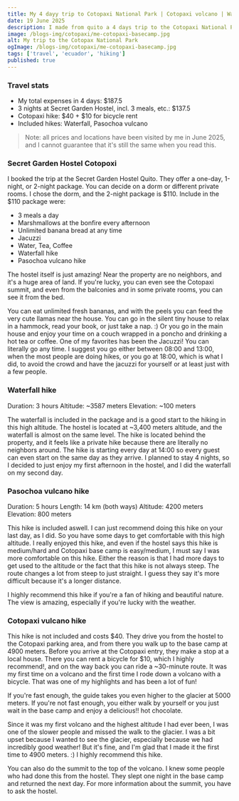 ```yaml
---
title: My 4 dayy trip to Cotopaxi National Park | Cotopaxi volcano | Waterfall | Pasochoa volcano
date: 19 June 2025
description: I made from quito a 4 days trip to the Cotopaxi National Park. I stayed in the Secret Garden Hostel Cotopax, I had 3 incredible hikes, I enjoyed my time without any internet and was surrounded by beautiful nature.
image: /blogs-img/cotopaxi/me-cotopaxi-basecamp.jpg
alt: My trip to the Cotopax National Park
ogImage: /blogs-img/cotopaxi/me-cotopaxi-basecamp.jpg
tags: ['travel', 'ecuador', 'hiking']
published: true
---
```


### Travel stats

- My total expenses in 4 days: $187.5
- 3 nights at Secret Garden Hostel, incl. 3 meals, etc.: $137.5
- Cotopaxi hike: $40 + $10 for bicycle rent
- Included hikes: Waterfall, Pasochoa vulcano

> Note: all prices and locations have been visited by me in June 2025, and I cannot guarantee that it's still the same when you read this.

### Secret Garden Hostel Cotopoxi

I booked the trip at the Secret Garden Hostel Quito. They offer a one-day, 1-night, or 2-night package. You can decide on a dorm or different private rooms. I chose the dorm, and the 2-night package is $110.
Include in the $110 package were:

- 3 meals a day
- Marshmallows at the bonfire every afternoon
- Unlimited banana bread at any time
- Jacuzzi
- Water, Tea, Coffee
- Waterfall hike
- Pasochoa vulcano hike

The hostel itself is just amazing! Near the property are no neighbors, and it's a huge area of land. If you're lucky, you can even see the Cotopaxi summit, and even from the balconies and in some private rooms, you can see it from the bed.

You can eat unlimited fresh bananas, and with the peels you can feed the very cute llamas near the house. You can go in the silent tiny house to relax in a hammock, read your book, or just take a nap. :)
Or you go in the main house and enjoy your time on a couch wrapped in a poncho and drinking a hot tea or coffee.
One of my favorites has been the Jacuzzi! You can literally go any time. I suggest you go either between 08:00 and 13:00, when the most people are doing hikes, or you go at 18:00, which is what I did, to avoid the crowd and have the jacuzzi for yourself or at least just with a few people.

### Waterfall hike

Duration: 3 hours
Altitude: ~3587 meters
Elevation: ~100 meters

The waterfall is included in the package and is a good start to the hiking in this high altitude. The hostel is located at ~3,400 meters altitude, and the waterfall is almost on the same level. The hike is located behind the property, and it feels like a private hike because there are literally no neighbors around.
The hike is starting every day at 14:00 so every guest can even start on the same day as they arrive. I planned to stay 4 nights, so I decided to just enjoy my first afternoon in the hostel, and I did the waterfall on my second day.

### Pasochoa vulcano hike

Duration: 5 hours
Length: 14 km (both ways)
Altitude: 4200 meters
Elevation: 800 meters

This hike is included aswell. I can just recommend doing this hike on your last day, as I did. So you have some days to get comfortable with this high altitude. 
I really enjoyed this hike, and even if the hostel says this hike is medium/hard and Cotopaxi base camp is easy/medium, I must say I was more comfortable on this hike. Either the reason is that I had more days to get used to the altitude or the fact that this hike is not always steep. The route changes a lot from steep to just straight. I guess they say it's more difficult because it's a longer distance.

I highly recommend this hike if you're a fan of hiking and beautiful nature. The view is amazing, especially if you're lucky with the weather.

### Cotopaxi vulcano hike

This hike is not included and costs $40. They drive you from the hostel to the Cotopaxi parking area, and from there you walk up to the base camp at 4900 meters.
Before you arrive at the Cotopaxi entry, they make a stop at a local house. There you can rent a bicycle for $10, which I highly recommend!, and on the way back you can ride a ~30-minute route. It was my first time on a volcano and the first time I rode down a volcano with a bicycle. That was one of my highlights and has been a lot of fun!

If you're fast enough, the guide takes you even higher to the glacier at 5000 meters. If you're not fast enough, you either walk by yourself or you just wait in the base camp and enjoy a delicious!! hot chocolate.

Since it was my first volcano and the highest altitude I had ever been, I was one of the slower people and missed the walk to the glacier. I was a bit upset because I wanted to see the glacier, especially because we had incredibly good weather!
But it's fine, and I'm glad that I made it the first time to 4900 meters. :) I highly recommend this hike.

You can also do the summit to the top of the volcano. I knew some people who had done this from the hostel. They slept one night in the base camp and returned the next day. For more information about the summit, you have to ask the hostel.
